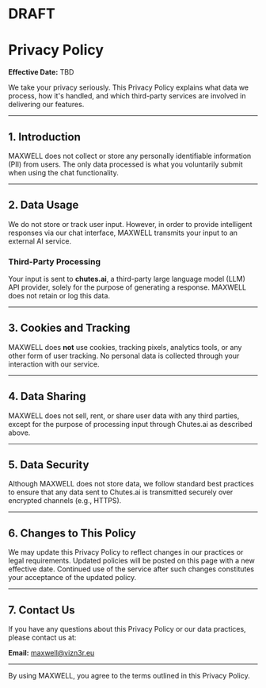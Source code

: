 # DRAFT

# Privacy Policy
**Effective Date:** TBD

We take your privacy seriously. This Privacy Policy explains what data we process, how it's handled, and which third-party services are involved in delivering our features.

---

## 1. Introduction

MAXWELL does not collect or store any personally identifiable information (PII) from users. The only data processed is what you voluntarily submit when using the chat functionality.

---

## 2. Data Usage

We do not store or track user input. However, in order to provide intelligent responses via our chat interface, MAXWELL transmits your input to an external AI service.

### Third-Party Processing

Your input is sent to **chutes.ai**, a third-party large language model (LLM) API provider, solely for the purpose of generating a response. MAXWELL does not retain or log this data.

---

## 3. Cookies and Tracking

MAXWELL does **not** use cookies, tracking pixels, analytics tools, or any other form of user tracking. No personal data is collected through your interaction with our service.

---

## 4. Data Sharing

MAXWELL does not sell, rent, or share user data with any third parties, except for the purpose of processing input through Chutes.ai as described above.

---

## 5. Data Security

Although MAXWELL does not store data, we follow standard best practices to ensure that any data sent to Chutes.ai is transmitted securely over encrypted channels (e.g., HTTPS).

---

## 6. Changes to This Policy

We may update this Privacy Policy to reflect changes in our practices or legal requirements. Updated policies will be posted on this page with a new effective date. Continued use of the service after such changes constitutes your acceptance of the updated policy.

---

## 7. Contact Us

If you have any questions about this Privacy Policy or our data practices, please contact us at:

**Email:** maxwell@vizn3r.eu

---

By using MAXWELL, you agree to the terms outlined in this Privacy Policy.

